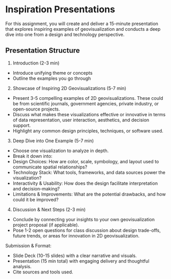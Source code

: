 # Inspiration Presentations

For this assignment, you will create and deliver a 15-minute presentation that explores inspiring examples of geovisualization and conducts a deep dive into one from a design and technology perspective.

## Presentation Structure

1.	Introduction (2-3 min)
- Introduce unifying theme or concepts
- Outline the examples you go through

2. Showcase of Inspiring 2D Geovisualizations (5-7 min)
- Present 3-5 compelling examples of 2D geovisualizations. These could be from scientific journals, government agencies, private industry, or open-source projects.
- Discuss what makes these visualizations effective or innovative in terms of data representation, user interaction, aesthetics, and decision support.
- Highlight any common design principles, techniques, or software used.

3. Deep Dive into One Example (5-7 min)
- Choose one visualization to analyze in depth.
- Break it down into:
- Design Choices: How are color, scale, symbology, and layout used to communicate spatial relationships?
- Technology Stack: What tools, frameworks, and data sources power the visualization?
- Interactivity & Usability: How does the design facilitate interpretation and decision-making?
- Limitations & Improvements: What are the potential drawbacks, and how could it be improved?

4. Discussion & Next Steps (2-3 min)
- Conclude by connecting your insights to your own geovisualization project proposal (if applicable).
- Pose 1-2 open questions for class discussion about design trade-offs, future trends, or areas for innovation in 2D geovisualization.

Submission & Format:
- Slide Deck (10-15 slides) with a clear narrative and visuals.
- Presentation (15 min total) with engaging delivery and thoughtful analysis.
- Cite sources and tools used.



